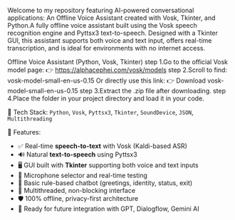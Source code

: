 Welcome to my repository featuring AI-powered conversational applications:
An Offline Voice Assistant created with Vosk, Tkinter, and Python.A fully offline voice assistant built using the Vosk speech recognition engine and Pyttsx3 text-to-speech. Designed with a Tkinter GUI, this assistant supports both voice and text input, offers real-time transcription, and is ideal for environments with no internet access.

Offline Voice Assistant (Python, Vosk, Tkinter)
step 1.Go to the official Vosk model page:
👉 https://alphacephei.com/vosk/models
step 2.Scroll to find:
vosk-model-small-en-us-0.15
Or directly use this link:
👉 Download vosk-model-small-en-us-0.15
step 3.Extract the .zip file after downloading.
step 4.Place the folder in your project directory and load it in your code.

🔧 Tech Stack:
`Python`, `Vosk`, `Pyttsx3`, `Tkinter`, `SoundDevice`, `JSON`, `Multithreading`

🚀 Features:
- ✅ Real-time **speech-to-text** with Vosk (Kaldi-based ASR)
- 🔊 Natural **text-to-speech** using Pyttsx3
- 🖥️ GUI built with **Tkinter** supporting both voice and text inputs
- 🎤 Microphone selector and real-time testing
- 🧠 Basic rule-based chatbot (greetings, identity, status, exit)
- 🔄 Multithreaded, non-blocking interface
- 🛡️ 100% offline, privacy-first architecture
- 🔌 Ready for future integration with GPT, Dialogflow, Gemini AI









